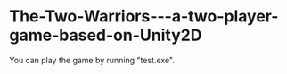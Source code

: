 # The-Two-Warriors---a-two-player-game-based-on-Unity2D
You can play the game by running "test.exe".
